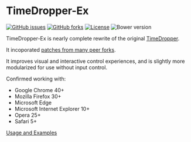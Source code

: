 # TimeDropper-Ex
[![GitHub issues](https://img.shields.io/github/issues/Adam5Wu/TimeDropper-Ex.svg)](https://github.com/Adam5Wu/TimeDropper-Ex/issues)
[![GitHub forks](https://img.shields.io/github/forks/Adam5Wu/TimeDropper-Ex.svg)](https://github.com/Adam5Wu/TimeDropper-Ex/network)
[![License](https://img.shields.io/github/license/Adam5Wu/TimeDropper-Ex.svg)](./LICENSE.txt)
![Bower version](https://img.shields.io/bower/v/timedropper-ex.svg?maxAge=3600)

TimeDropper-Ex is nearly complete rewrite of the original [TimeDropper](https://github.com/felicegattuso/timedropper).

It incoporated [patches from many peer forks](https://github.com/Adam5Wu/TimeDropper-Ex/network).

It improves visual and interactive control experiences, and is slightly more modularized for use without input control.

Confirmed working with:
- Google Chrome 40+
- Mozilla Firefox 30+
- Microsoft Edge
- Microsoft Internet Explorer 10+
- Opera 25+
- Safari 5+

[Usage and Examples](https://adam5wu.github.io/TimeDropper-Ex/)


